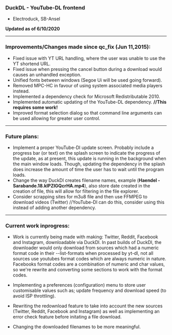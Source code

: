 ### DuckDL - YouTube-DL frontend
- Electroduck, SB-Ansel

**Updated as of 6/10/2020**

----
### Improvements/Changes made since qc_fix (Jun 11,2015): 
- Fixed issue with YT URL handling, where the user was unable to use the YT shortend URL. 
- Fixed issue when pressing the cancel button during a download would causes an unhandled exception.
- Unified fonts between windows (Segoe Ui will be used going forward).
- Removed MPC-HC in favour of using system associated media players instead.
- Implemented a dependency check for Microsoft Redistributable 2010.
- Implemented automatic updating of the YouTube-DL dependency. **//This requires some work!**
- Improved format selection dialog so that command line arguments can be used allowing for greater user control.
----
### Future plans:
-  Implement a proper YouTube-Dl update screen. Probably include a progress bar (or text) on the splash screen to indicate the progress of the update, as at present, this update is running in the background when the main window loads. Though, updating the dependency in the splash does increase the amount of time the user has to wait until the program loads. 
- Change the way DuckDl creates filename names, example (**Haendel - Sarabande.18.klPZIGQcrHA.mp4**), also store date created in the creation of file, this will allow for filtering in the file explorer.
- Consider scrapping sites for m3u8 file and then use FFMPEG to download videos (Twitter) //YouTube-Dl can do this, consider using this instead of adding another dependency.
----
### Current work inprogress: 
- Work is currently being made with making: Twitter, Reddit, Facebook and Instagram, downloadable via DuckDl. In past builds of DuckDl, the downloader would only download from sources which had a numeric format code in their --list-formats when processed by yt-dl, not all sources use youtubes format codes which are always numeric in nature. Facebooks format codes are a combination of numeric and char values, so we're rewrite and converting some sections to work with the format codes.

- Implementing a preferences (configuration) menu to store user customisable values such as; update frequency and download speed (to avoid ISP throttling).

- Rewriting the redownload feature to take into account the new sources (Twitter, Reddit, Facebook and Instagram) as well as implementing an error check feature before initating a file download.

- Changing the downloaded filenames to be more meaningful.
